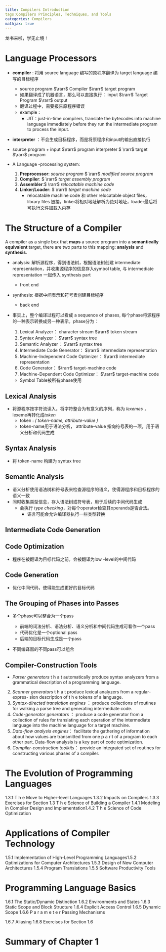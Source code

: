 ```yaml
---
title: Compilers Introduction
tags:Compilers Principles, Techniques, and Tools
categories: Compilers 
mathjax: true
---
```


 龙书来啦，学无止境！

<!--more-->

# Language Processors

* **compiler** : 将用 source language 编写的原程序翻译为 target language 编写的目标程序
  * source  program  $\rarr$ Compiler  $\rarr$  target  program
  * 如果翻译成了机器语言，那么可以直接执行： input  $\rarr$ Target Program  $\rarr$ output 
  * 翻译过程中，需要报告原程序错误
  * example： 
    *  JIT：just-in-time compilers, translate the bytecodes into machine language
      immediately before they run the intermediate program to process the input.
*  **interpreter** ：不会生成目标程序，而是将原程序和input的输出直接执行
  * source program + input  $\rarr$ program interpreter $ \rarr$  target  $\rarr$  program

* A Language -processing system:
  1. **Preprocessor**: *source program* $ \rarr$ *modified source program*
  2. **Compiler**: $ \rarr$ *target assembly program*
  3. **Assembler**:$ \rarr$  *relocatable machine code*
  4. **Linker/Loader**: $ \rarr$ *target machine code*
     * relocatable machine code 和 other relocatable object files， 
       library files 链接，linker将相对地址解析为绝对地址，loader最后将可执行文件加载入内存

# The Structure of a Compiler

 A compiler as a single box that **maps** a source program into a **semantically equivalent** target,  there are two parts to this mapping: **analysis** and **synthesis**. 

* analysis: 解析源程序，得到语法树，根据语法树创建  intermediate representation，并收集源程序的信息存入symbol table, 与 intermediate representation 一起传入 synthesis part

  * front end

* synthesis: 根据中间表示和符号表创建目标程序

  * back end

* 事实上，整个编译过程可以看成 a sequence of phases, 每个phase将源程序的一种表示转换成另一种表示，phase分为：

  1. Lexical Analyzer： character stream  $\rarr$  token stream
  2. Syntax Analyzer：   $\rarr$ syntax tree
  3. Semantic Analyzer：   $\rarr$  syntax tree
  4. Intermediate Code Generator：    $\rarr$  intermediate representation
  5. Machine-Independent Code Optimizer：   $\rarr$  intermediate representation
  6. Code Generator：   $\rarr$  target-machine code
  7. Machine-Dependent Code Optimizer：  $\rarr$  target-machine code

  * Symbol Table被所有phase使用



## Lexical Analysis

* 将源程序按字符流读入，将字符整合为有意义的序列，称为 *lexemes* ， lexeme再转化成*token*
  * token : *( token-name, attribute-value )*
  * token-name用于语法分析， attribute-value 指向符号表的一项，用于语义分析和代码生成

##  Syntax Analysis

*  将 token-name 构建为  syntax tree 

## Semantic Analysis

* 语义分析使用语法树和符号表来检查源程序的语义，使得源程序和目标程序的语义一致
* 同时收集类型信息，存入语法树或符号表，用于后续的中间代码生成
  * 会执行 *type checking*，对每个operator检查其operands是否合法。 
    * 语言可能会允许编译器执行一些类型转换

## Intermediate Code Generation

## Code Optimization

* 程序在被翻译为目标代码之前，会被翻译为low -level的中间代码 

## Code Generation

* 优化中间代码，使得能生成更好的目标代码

## The Grouping of Phases into Passes

* 多个phase可以整合为一个pass
  * 前端的词法分析、语法分析、语义分析和中间代码生成可看作一个pass
  * 代码优化是一个optional  pass
  * 后端的目标代码生成是一个pass

* 不同编译器的不同pass可以组合

## Compiler-Construction Tools

* *Parser generators* t h a t automatically produce syntax analyzers from a
  grammatical description of a programming language.
2. *Scanner generators* t h a t produce lexical analyzers from a regular-expres-
sion description of t h e tokens of a language.
3. *Syntax-directed translation engines* ： produce collections of routines
for walking a parse tree and generating intermediate code.
4. *Code-generator generators* ： produce a code generator from a collection
of rules for translating each operation of the intermediate language into
the machine language for a target machine.
5. *Data-flow analysis engines*： facilitate the gathering of information
about how values are transmitted from one p a r t of a program to each
other part. Data-flow analysis is a key part of code optimization.
6. *Compiler-construction toolkits*：  provide an integrated set of routines
for constructing various phases of a compiler.

# The Evolution of Programming Languages
1.3.1 T h e Move to Higher-level Languages
1.3.2 Impacts on Compilers
1.3.3 Exercises for Section 1.3
T h e Science of Building a Compiler
1.4.1 Modeling in Compiler Design and Implementation1.4.2 T h e Science of Code Optimization

# Applications of Compiler Technology
1.5.1 Implementation of High-Level Programming Languages1.5.2
 Optimizations for Computer Architectures
1.5.3 Design of New Computer Architectures
1.5.4 Program Translations
1.5.5 Software Productivity Tools
# Programming Language Basics
1.6.1 The Static/Dynamic Distinction
1.6.2 Environments and States
1.6.3 Static Scope and Block Structure
1.6.4 Explicit Access Control
1.6.5 Dynamic Scope
1.6.6 P a r a m e t e r Passing Mechanisms

1.6.7 Aliasing
1.6.8 Exercises for Section 1.6

# Summary of Chapter 1
